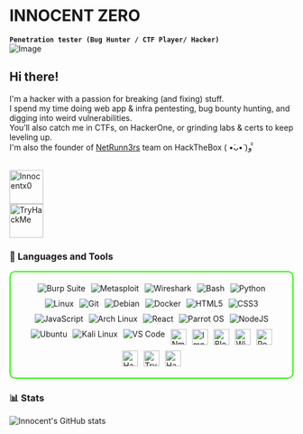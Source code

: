 # INNOCENT ZERO

**`Penetration tester (Bug Hunter / CTF Player/ Hacker)`**
<br>![Image](https://giffiles.alphacoders.com/120/120394.gif)
<h2>Hi there!</h2>
I'm a hacker with a passion for breaking (and fixing) stuff.<br>
I spend my time doing web app & infra pentesting, bug bounty hunting, and digging into weird vulnerabilities.<br>
You’ll also catch me in CTFs, on HackerOne, or grinding labs & certs to keep leveling up.
<br>I'm also the founder of <a href="https://app.hackthebox.com/teams/overview/6604">NetRunn3rs</a> team on HackTheBox ( •̀ᴗ•́ )و ̑̑</p><br>

<a href="https://www.hackthebox.eu/home/users/profile/415504">
  <img src="https://www.hackthebox.eu/badge/image/415504" alt="Innocentx0" height="60">
</a><br>
<a href="https://tryhackme.com">
  <img src="https://tryhackme-badges.s3.amazonaws.com/INNOCENTx0.png" alt="TryHackMe" height="60">
</a><br>

### 🧰 Languages and Tools 


<div style="border: 2px solid #22F700; border-radius: 10px; padding: 20px; margin-bottom: 20px;">
  <div align="left" style="display: flex; flex-wrap: wrap; justify-content: center; gap: 10px;">
      <img src="https://img.shields.io/badge/Burp_Suite-FF6633?style=for-the-badge&logo=burp-suite&color=000000" alt="Burp Suite" />
      <img src="https://img.shields.io/badge/Metasploit-008C8C?style=for-the-badge&logo=metasploit&color=000000" alt="Metasploit" />
      <img src="https://img.shields.io/badge/Wireshark-009639?style=for-the-badge&logo=wireshark&color=000000" alt="Wireshark" />
      <img src="https://img.shields.io/badge/Bash-4EAA25?style=for-the-badge&logo=gnu-bash&color=000000" alt="Bash" />
      <img src="https://img.shields.io/badge/Python-3776AB?style=for-the-badge&logo=python&color=000000" alt="Python" />
      <img src="https://img.shields.io/badge/Linux-FCC624?style=for-the-badge&logo=linux&color=000000" alt="Linux" />
      <img src="https://img.shields.io/badge/Git-F05032?style=for-the-badge&logo=git&color=000000" alt="Git" />
      <img src="https://img.shields.io/badge/Debian-D70A53?style=for-the-badge&logo=debian&color=000000" alt="Debian" />
      <img src="https://img.shields.io/badge/Docker-2496ED?style=for-the-badge&logo=docker&color=000000" alt="Docker" />
      <img src="https://img.shields.io/badge/HTML5-5D4B6C?style=for-the-badge&logo=html5&color=000000" alt="HTML5" />
      <img src="https://img.shields.io/badge/CSS3-2965F1?style=for-the-badge&logo=css3&color=000000" alt="CSS3" />
      <img src="https://img.shields.io/badge/JavaScript-F7DF1E?style=for-the-badge&logo=javascript&color=000000" alt="JavaScript" />
      <img src="https://img.shields.io/badge/Arch_Linux-000000?style=for-the-badge&logo=arch-linux&logoColor=1793D1" alt="Arch Linux" />
      <img src="https://img.shields.io/badge/React-61DAFB?style=for-the-badge&logo=react&color=000000" alt="React" />
      <img src="https://img.shields.io/badge/Parrot_OS-2E8E8F?style=for-the-badge&logo=parrot&color=000000" alt="Parrot OS" />
      <img src="https://img.shields.io/badge/Node.js-8CC84C?style=for-the-badge&logo=node.js&color=000000" alt="NodeJS" />
      <img src="https://img.shields.io/badge/Ubuntu-E95420?style=for-the-badge&logo=ubuntu&color=000000" alt="Ubuntu" />
      <img src="https://img.shields.io/badge/Kali_Linux-557C94?style=for-the-badge&logo=kali-linux&color=000000" alt="Kali Linux" />
      <img src="https://img.shields.io/badge/VS_Code-007ACC?style=for-the-badge&logo=visual-studio-code&color=000000" alt="VS Code" />
    <img src="https://img.shields.io/badge/Nmap-000000?style=for-the-badge&logo=nmap&logoColor=00FF00" alt="Nmap" height="28" />
    <img src="https://img.shields.io/badge/Impacket-000000?style=for-the-badge&logo=python&logoColor=FF6600" alt="Impacket" height="28" />
    <img src="https://img.shields.io/badge/BloodHound-000000?style=for-the-badge&logo=bloodhound&logoColor=9900FF" alt="BloodHound" height="28" />
    <img src="https://img.shields.io/badge/Windows-000000?style=for-the-badge&logo=windows&logoColor=00A4EF" alt="Windows" height="28" />
    <img src="https://img.shields.io/badge/PowerShell-000000?style=for-the-badge&logo=powershell&logoColor=0078D6" alt="PowerShell" height="28" />
    <img src="https://img.shields.io/badge/HackerOne-000000?style=for-the-badge&logo=hackerone&logoColor=00FFAA" alt="HackerOne" height="28" />
    <img src="https://img.shields.io/badge/TryHackMe-000000?style=for-the-badge&logo=tryhackme&logoColor=00B2FF" alt="TryHackMe" height="28" />
    <img src="https://img.shields.io/badge/Hack_The_Box-000000?style=for-the-badge&logo=hackthebox&logoColor=01FF70" alt="Hack The Box" height="28" />

  </div>
</div>


### 📊 Stats

![Innocent's GitHub stats](https://github-readme-stats.vercel.app/api?username=innocentx0&show_icons=true&theme=gruvbox)


[website]: https://innocentx0.github.io
